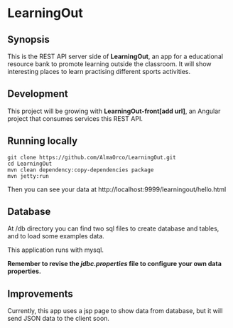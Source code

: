 # LearningOut
## Synopsis
This is the REST API server side of **LearningOut**, an app for a educational resource bank to promote learning outside the classroom.
It will show interesting places to learn practising different sports activities.

## Development
This project will be growing with **LearningOut-front[add url]**, an Angular project that consumes services this REST API.

## Running locally
```
git clone https://github.com/AlmaOrco/LearningOut.git
cd LearningOut
mvn clean dependency:copy-dependencies package
mvn jetty:run
```

Then you can see your data at http://localhost:9999/learningout/hello.html

## Database
At /db directory you can find two sql files to create database and tables, and to load some examples data.

This application runs with mysql.

**Remember to revise the *jdbc.properties* file to configure your own data properties.**

## Improvements
Currently, this app uses a jsp page to show data from database, but it will send JSON data to the client soon.
